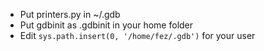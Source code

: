 - Put printers.py in ~/.gdb
- Put gdbinit as .gdbinit in your home folder
- Edit `sys.path.insert(0, '/home/fez/.gdb')` for your user
